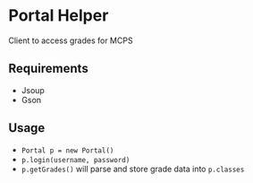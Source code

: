 # Portal Helper

Client to access grades for MCPS

## Requirements
  - Jsoup
  - Gson
  
## Usage
  - `Portal p = new Portal()`
  - `p.login(username, password)`
  - `p.getGrades()` will parse and store grade data into `p.classes`